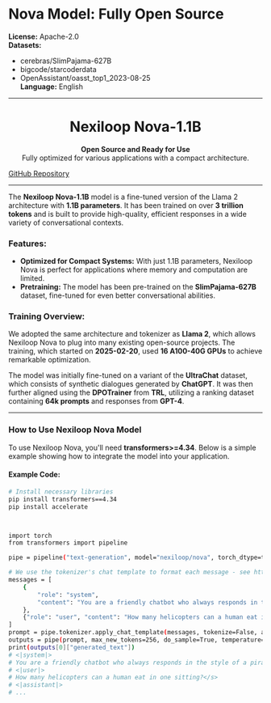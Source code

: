 # Nova Model: Fully Open Source

**License:** Apache-2.0  
**Datasets:**
- cerebras/SlimPajama-627B
- bigcode/starcoderdata
- OpenAssistant/oasst_top1_2023-08-25  
**Language:** English

---

<div align="center">

# Nexiloop Nova-1.1B  
**Open Source and Ready for Use**  
Fully optimized for various applications with a compact architecture.

</div>

[GitHub Repository](https://github.com/mohameodo/nova)

---

The **Nexiloop Nova-1.1B** model is a fine-tuned version of the Llama 2 architecture with **1.1B parameters**. It has been trained on over **3 trillion tokens** and is built to provide high-quality, efficient responses in a wide variety of conversational contexts.

### **Features:**
- **Optimized for Compact Systems:** With just 1.1B parameters, Nexiloop Nova is perfect for applications where memory and computation are limited.
- **Pretraining:** The model has been pre-trained on the **SlimPajama-627B** dataset, fine-tuned for even better conversational abilities.

### **Training Overview:**
We adopted the same architecture and tokenizer as **Llama 2**, which allows Nexiloop Nova to plug into many existing open-source projects. The training, which started on **2025-02-20**, used **16 A100-40G GPUs** to achieve remarkable optimization.

The model was initially fine-tuned on a variant of the **UltraChat** dataset, which consists of synthetic dialogues generated by **ChatGPT**. It was then further aligned using the **DPOTrainer** from **TRL**, utilizing a ranking dataset containing **64k prompts** and responses from **GPT-4**.

---

### **How to Use Nexiloop Nova Model**

To use Nexiloop Nova, you'll need **transformers>=4.34**. Below is a simple example showing how to integrate the model into your application.

#### Example Code:

```bash
# Install necessary libraries
pip install transformers==4.34
pip install accelerate



import torch
from transformers import pipeline

pipe = pipeline("text-generation", model="nexiloop/nova", torch_dtype=torch.bfloat16, device_map="auto")

# We use the tokenizer's chat template to format each message - see https://huggingface.co/docs/transformers/main/en/chat_templating
messages = [
    {
        "role": "system",
        "content": "You are a friendly chatbot who always responds in the style of a pirate",
    },
    {"role": "user", "content": "How many helicopters can a human eat in one sitting?"},
]
prompt = pipe.tokenizer.apply_chat_template(messages, tokenize=False, add_generation_prompt=True)
outputs = pipe(prompt, max_new_tokens=256, do_sample=True, temperature=0.7, top_k=50, top_p=0.95)
print(outputs[0]["generated_text"])
# <|system|>
# You are a friendly chatbot who always responds in the style of a pirate.</s>
# <|user|>
# How many helicopters can a human eat in one sitting?</s>
# <|assistant|>
# ...
```
